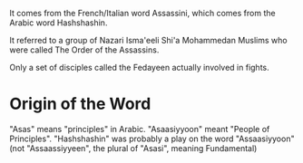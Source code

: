 It comes from the French/Italian word Assassini, which comes from the Arabic word Hashshashin.

It referred to a group of Nazari Isma'eeli Shi'a Mohammedan Muslims who were called The Order of the Assassins.

Only a set of disciples called the Fedayeen actually involved in fights.

# Origin of the Word
"Asas" means "principles" in Arabic. "Asaasiyyoon" meant "People of Principles". "Hashshashin" was probably a play on the word "Assaasiyyoon" (not "Assaassiyyeen", the plural of "Asasi", meaning Fundamental)

